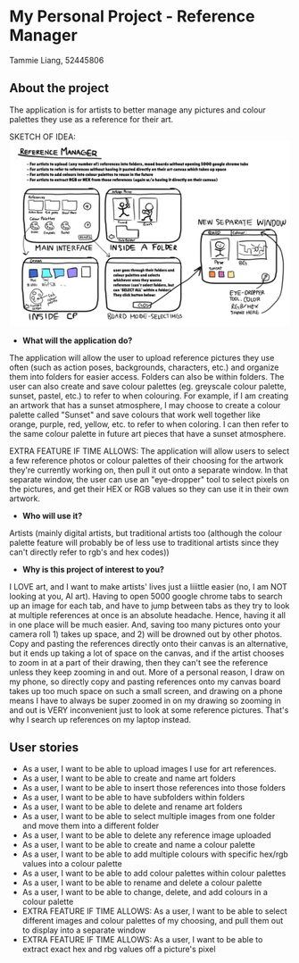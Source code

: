 # My Personal Project - Reference Manager

Tammie Liang, 52445806

## About the project
The application is for artists to better manage any pictures and colour palettes
they use as a reference for their art.

SKETCH OF IDEA: ![img.png](img.png)
- **What will the application do?**

The application will allow the user to upload reference pictures they use often (such as action poses, backgrounds, characters, etc.)
and organize them into folders for easier access. Folders can also be within folders.
The user can also create and save colour palettes (eg. greyscale colour palette, sunset, pastel, etc.)
to refer to when colouring. For example, if I am creating an artwork that has a sunset atmosphere,
I may choose to create a colour palette called "Sunset" and save colours that work well together
like orange, purple, red, yellow, etc. to refer to when coloring. I can then refer to the same
colour palette in future art pieces that have a sunset atmosphere.

EXTRA FEATURE IF TIME ALLOWS: The application will allow users to select a few reference photos
or colour palettes of their choosing for the artwork they're currently working on,
then pull it out onto a separate window. In that separate window, the user can use
an "eye-dropper" tool to select pixels on the pictures, and get their HEX
or RGB values so they can use it in their own artwork.
- **Who will use it?**

Artists (mainly digital artists, but traditional artists too (although the colour palette
feature will probably be of less use to traditional artists since they can't directly refer to
rgb's and hex codes))

- **Why is this project of interest to you?**

I LOVE art, and I want to make artists' lives just a liiittle easier (no, I am NOT looking at you, AI art).
Having to open 5000 google chrome tabs to search up
an image for each tab, and have to jump between tabs as they try to look at multiple
references at once is an absolute headache. Hence, having it all in one place will be
much easier. And, saving too many pictures onto your camera roll 1) takes up space,
and 2) will be drowned out by other photos.
Copy and pasting the references directly onto their canvas is an alternative,
but it ends up taking a lot of space on the canvas, and if the artist chooses to zoom in
at a part of their drawing, then they can't see the reference unless they keep zooming in
and out.
More of a personal reason, I draw on my phone, so directly copy and pasting references onto
my canvas board takes up too much space on such a small screen, and drawing on a phone means
I have to always be super zoomed in on my drawing so zooming in and out is VERY inconvenient
just to look at some reference pictures.
That's why I search up references on my laptop instead.

## User stories
- As a user, I want to be able to upload images I use for art references.
- As a user, I want to be able to create and name art folders 
- As a user, I want to be able to insert those references into those folders
- As a user, I want to be able to have subfolders within folders
- As a user, I want to be able to delete and rename art folders
- As a user, I want to be able to select multiple images from one folder and move them into a different folder
- As a user, I want to be able to delete any reference image uploaded
- As a user, I want to be able to create and name a colour palette
- As a user, I want to be able to add multiple colours with specific hex/rgb values into a colour palette
- As a user, I want to be able to add colour palettes within colour palettes
- As a user, I want to be able to rename and delete a colour palette
- As a user, I want to be able to change, delete, and add colours in a colour palette
- EXTRA FEATURE IF TIME ALLOWS: As a user, I want to be able to select different images and colour palettes of my choosing,
and pull them out to display into a separate window
- EXTRA FEATURE IF TIME ALLOWS: As a user, I want to be able to extract exact hex and rbg values off a picture's pixel